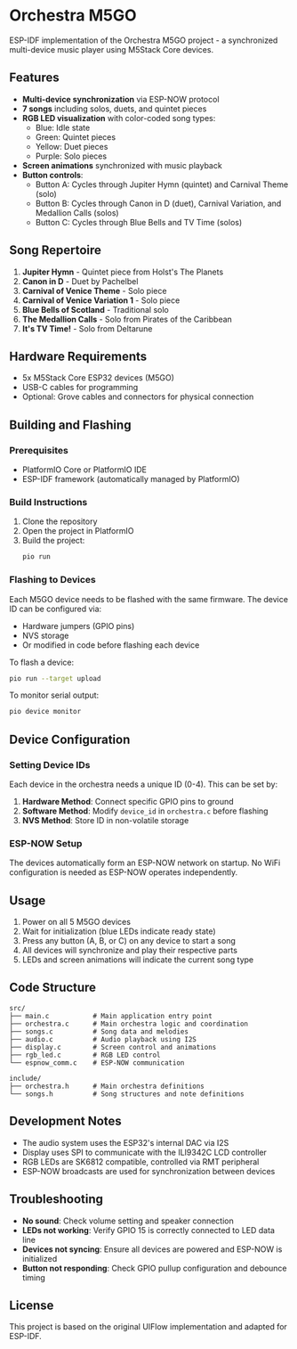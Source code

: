 # Orchestra M5GO

ESP-IDF implementation of the Orchestra M5GO project - a synchronized multi-device music player using M5Stack Core devices.

## Features

- **Multi-device synchronization** via ESP-NOW protocol
- **7 songs** including solos, duets, and quintet pieces
- **RGB LED visualization** with color-coded song types:
  - Blue: Idle state
  - Green: Quintet pieces
  - Yellow: Duet pieces
  - Purple: Solo pieces
- **Screen animations** synchronized with music playback
- **Button controls**:
  - Button A: Cycles through Jupiter Hymn (quintet) and Carnival Theme (solo)
  - Button B: Cycles through Canon in D (duet), Carnival Variation, and Medallion Calls (solos)
  - Button C: Cycles through Blue Bells and TV Time (solos)

## Song Repertoire

1. **Jupiter Hymn** - Quintet piece from Holst's The Planets
2. **Canon in D** - Duet by Pachelbel
3. **Carnival of Venice Theme** - Solo piece
4. **Carnival of Venice Variation 1** - Solo piece
5. **Blue Bells of Scotland** - Traditional solo
6. **The Medallion Calls** - Solo from Pirates of the Caribbean
7. **It's TV Time!** - Solo from Deltarune

## Hardware Requirements

- 5x M5Stack Core ESP32 devices (M5GO)
- USB-C cables for programming
- Optional: Grove cables and connectors for physical connection

## Building and Flashing

### Prerequisites

- PlatformIO Core or PlatformIO IDE
- ESP-IDF framework (automatically managed by PlatformIO)

### Build Instructions

1. Clone the repository
2. Open the project in PlatformIO
3. Build the project:
   ```bash
   pio run
   ```

### Flashing to Devices

Each M5GO device needs to be flashed with the same firmware. The device ID can be configured via:
- Hardware jumpers (GPIO pins)
- NVS storage
- Or modified in code before flashing each device

To flash a device:
```bash
pio run --target upload
```

To monitor serial output:
```bash
pio device monitor
```

## Device Configuration

### Setting Device IDs

Each device in the orchestra needs a unique ID (0-4). This can be set by:

1. **Hardware Method**: Connect specific GPIO pins to ground
2. **Software Method**: Modify `device_id` in `orchestra.c` before flashing
3. **NVS Method**: Store ID in non-volatile storage

### ESP-NOW Setup

The devices automatically form an ESP-NOW network on startup. No WiFi configuration is needed as ESP-NOW operates independently.

## Usage

1. Power on all 5 M5GO devices
2. Wait for initialization (blue LEDs indicate ready state)
3. Press any button (A, B, or C) on any device to start a song
4. All devices will synchronize and play their respective parts
5. LEDs and screen animations will indicate the current song type

## Code Structure

```
src/
├── main.c           # Main application entry point
├── orchestra.c      # Main orchestra logic and coordination
├── songs.c          # Song data and melodies
├── audio.c          # Audio playback using I2S
├── display.c        # Screen control and animations
├── rgb_led.c        # RGB LED control
└── espnow_comm.c    # ESP-NOW communication

include/
├── orchestra.h      # Main orchestra definitions
└── songs.h          # Song structures and note definitions
```

## Development Notes

- The audio system uses the ESP32's internal DAC via I2S
- Display uses SPI to communicate with the ILI9342C LCD controller
- RGB LEDs are SK6812 compatible, controlled via RMT peripheral
- ESP-NOW broadcasts are used for synchronization between devices

## Troubleshooting

- **No sound**: Check volume setting and speaker connection
- **LEDs not working**: Verify GPIO 15 is correctly connected to LED data line
- **Devices not syncing**: Ensure all devices are powered and ESP-NOW is initialized
- **Button not responding**: Check GPIO pullup configuration and debounce timing

## License

This project is based on the original UIFlow implementation and adapted for ESP-IDF.